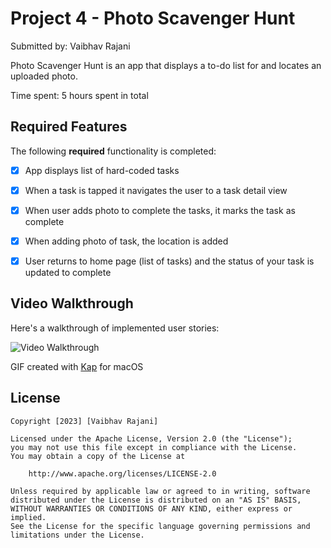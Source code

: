 # Project 4 - Photo Scavenger Hunt

Submitted by: Vaibhav Rajani

Photo Scavenger Hunt is an app that displays a to-do list for and locates an uploaded photo.

Time spent: 5 hours spent in total

## Required Features

The following **required** functionality is completed:

- [x] App displays list of hard-coded tasks
- [x] When a task is tapped it navigates the user to a task detail view
- [x] When user adds photo to complete the tasks, it marks the task as complete
- [x] When adding photo of task, the location is added
- [x] User returns to home page (list of tasks) and the status of your task is updated to complete


## Video Walkthrough

Here's a walkthrough of implemented user stories:

<img src='https://i.imgur.com/iEz0pxf.gif' title='Video Walkthrough' width='' alt='Video Walkthrough' />

GIF created with [Kap](https://getkap.co/) for macOS

## License

    Copyright [2023] [Vaibhav Rajani]

    Licensed under the Apache License, Version 2.0 (the "License");
    you may not use this file except in compliance with the License.
    You may obtain a copy of the License at

        http://www.apache.org/licenses/LICENSE-2.0

    Unless required by applicable law or agreed to in writing, software
    distributed under the License is distributed on an "AS IS" BASIS,
    WITHOUT WARRANTIES OR CONDITIONS OF ANY KIND, either express or implied.
    See the License for the specific language governing permissions and
    limitations under the License.
